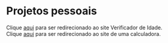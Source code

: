 # Projetos pessoais

Clique [aqui](https://viny-archer.github.io/projetos-pessoais/projeto-VerificarIdade/) para ser redirecionado ao site Verificador de Idade.
<br>
Clique [aqui](https://viny-archer.github.io/projetos-pessoais/projeto%20calculadora/) para ser redirecionado ao site de uma calculadora.
